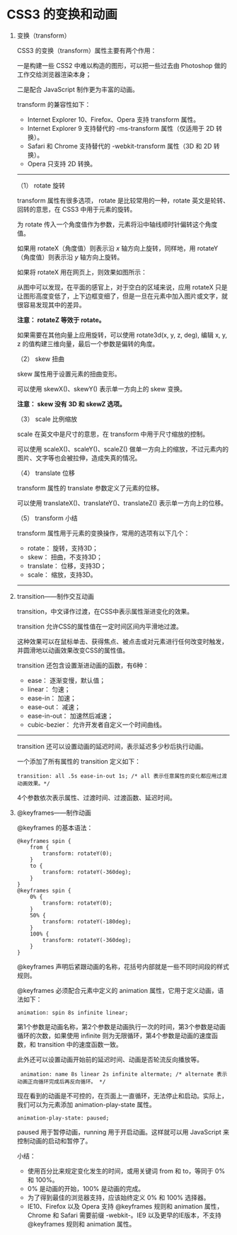 # CSS3 的变换和动画

1. 变换（transform）

    CSS3 的变换（transform）属性主要有两个作用：
    
    一是构建一些 CSS2 中难以构造的图形，可以把一些过去由 Photoshop 做的工作交给浏览器渲染本身；
    
    二是配合 JavaScript 制作更为丰富的动画。
    
    transform 的兼容性如下：
    
    - Internet Explorer 10、Firefox、Opera 支持 transform 属性。
    - Internet Explorer 9 支持替代的 -ms-transform 属性（仅适用于 2D 转换）。
    - Safari 和 Chrome 支持替代的 -webkit-transform 属性（3D 和 2D 转换）。
    - Opera 只支持 2D 转换。
    
    ***
    
    （1） rotate 旋转
    
    transform 属性有很多选项， rotate 是比较常用的一种，rotate 英文是轮转、回转的意思，在 CSS3 中用于元素的旋转。
    
    为 rotate 传入一个角度值作为参数，元素将沿中轴线顺时针偏转这个角度值。
    
    如果用 rotateX（角度值）则表示沿 *x* 轴方向上旋转，同样地，用 rotateY（角度值）则表示沿 *y* 轴方向上旋转。
    
    如果将 rotateX 用在网页上，则效果如图所示：
    
    从图中可以发现，在平面的感官上，对于空白的区域来说，应用 rotateX 只是让图形高度变低了，上下边框变细了，但是一旦在元素中加入图片或文字，就很容易发现其中的差异。
    
    **注意： rotateZ 等效于 rotate。**
    
    如果需要在其他向量上应用旋转，可以使用 rotate3d(x, y, z, deg), 编辑 x, y, z 的值构建三维向量，最后一个参数是偏转的角度。
    
    （2） skew 扭曲
    
    skew 属性用于设置元素的扭曲变形。
    
    可以使用 skewX()、skewY() 表示单一方向上的 skew 变换。
    
    **注意： skew 没有 3D 和 skewZ 选项。**
    
    （3） scale 比例缩放
    
    scale 在英文中是尺寸的意思，在 transform 中用于尺寸缩放的控制。
    
    可以使用 scaleX()、scaleY()、scaleZ() 做单一方向上的缩放，不过元素内的图片、文字等也会被拉伸，造成失真的情况。
    
    （4） translate 位移
    
    transform 属性的 translate 参数定义了元素的位移。
    
    可以使用 translateX()、translateY()、translateZ() 表示单一方向上的位移。
    
    （5） transform 小结
    
     transform 属性用于元素的变换操作，常用的选项有以下几个：
     
     - rotate： 旋转，支持3D；
     - skew： 扭曲，不支持3D；
     - translate： 位移，支持3D；
     - scale： 缩放，支持3D。
     
     ***
     
2. transition——制作交互动画

    transition，中文译作过渡，在CSS中表示属性渐进变化的效果。
    
    transition 允许CSS的属性值在一定时间区间内平滑地过渡。
    
    这种效果可以在鼠标单击、获得焦点、被点击或对元素进行任何改变时触发，并圆滑地以动画效果改变CSS的属性值。
    
    transition 还包含设置渐进动画的函数，有6种：
    
    - ease： 逐渐变慢，默认值；
    - linear： 匀速；
    - ease-in： 加速；
    - ease-out： 减速；
    - ease-in-out： 加速然后减速；
    - cubic-bezier： 允许开发者自定义一个时间曲线。
    
     ***
    
    transition 还可以设置动画的延迟时间，表示延迟多少秒后执行动画。
    
    一个添加了所有属性的 transition 定义如下：
    
    ``` 
    transition: all .5s ease-in-out 1s; /* all 表示任意属性的变化都应用过渡动画效果。*/
    ```
    
    4个参数依次表示属性、过渡时间、过渡函数、延迟时间。
    
3. @keyframes——制作动画

    @keyframes 的基本语法：
    
    ```
    @keyframes spin {
        from {
            transform: rotateY(0);
        }
        to {
            transform: rotateY(-360deg);
        }
    }
    @keyframes spin {
        0% {
            transform: rotateY(0);
        }
        50% {
            transform: rotateY(-180deg);
        }       
        100% {
            transform: rotateY(-360deg);
        }
    }    
    
    ```
    @keyframes 声明后紧跟动画的名称，花括号内部就是一些不同时间段的样式规则。
    
    @keyframes 必须配合元素中定义的 animation 属性，它用于定义动画，语法如下：
    
    ``` animation: spin 8s infinite linear; ```
    
    第1个参数是动画名称，第2个参数是动画执行一次的时间，第3个参数是动画循环的次数，如果使用 infinite 则为无限循环，第4个参数是动画的速度函数，和 transition 中的速度函数一致。 
    
    此外还可以设置动画开始前的延迟时间、动画是否轮流反向播放等。
    
    ``` animation: name 8s linear 2s infinite altermate; /* alternate 表示动画正向循环完成后再反向循环。 */```    
    
    现在看到的动画是不可控的，在页面上一直循环，无法停止和启动。实际上，我们可以为元素添加 animation-play-state 属性。
    
    ``` animation-play-state: paused; ```
    
    paused 用于暂停动画，running 用于开启动画。这样就可以用 JavaScript 来控制动画的启动和暂停了。
    
    小结：
    
    - 使用百分比来规定变化发生的时间，或用关键词 from 和 to，等同于 0% 和 100%。
    - 0% 是动画的开始，100% 是动画的完成。
    - 为了得到最佳的浏览器支持，应该始终定义 0% 和 100% 选择器。
    - IE10、Firefox 以及 Opera 支持 @keyframes 规则和 animation 属性，Chrome 和 Safari 需要前缀 -webkit-。IE9 以及更早的IE版本，不支持 @keyframes 规则和 animation 属性。
    
 
